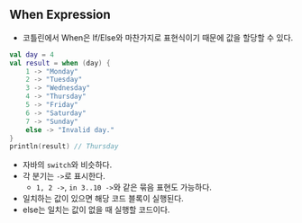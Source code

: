 ## When Expression

- 코틀린에서 When은 If/Else와 마찬가지로 표현식이기 때문에 값을 할당할 수 있다.

```kotlin
val day = 4
val result = when (day) {
    1 -> "Monday"
    2 -> "Tuesday"
    3 -> "Wednesday"
    4 -> "Thursday"
    5 -> "Friday"
    6 -> "Saturday"
    7 -> "Sunday"
    else -> "Invalid day."
}
println(result) // Thursday
```
- 자바의 `switch`와 비슷하다. 
- 각 분기는 `->`로 표시한다.
  - `1, 2 ->`, `in 3..10 ->`와 같은 묶음 표현도 가능하다. 
- 일치하는 값이 있으면 해당 코드 블록이 실행된다.
- else는 일치는 값이 없을 때 실행할 코드이다.
